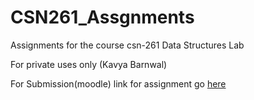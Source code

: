 # CSN261_Assgnments

Assignments for the course csn-261 Data Structures Lab

For private uses only (Kavya Barnwal)

For Submission(moodle) link for assignment go [here](https://moodle.iitr.ac.in/course/view.php?id=46)
